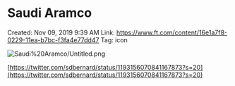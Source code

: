 # Saudi Aramco

Created: Nov 09, 2019 9:39 AM
Link: https://www.ft.com/content/16e1a7f8-0229-11ea-b7bc-f3fa4e77dd47
Tag: icon

![Saudi%20Aramco/Untitled.png](Saudi%20Aramco/Untitled.png)

[https://twitter.com/sdbernard/status/1193156070841167873?s=20](https://twitter.com/sdbernard/status/1193156070841167873?s=20)